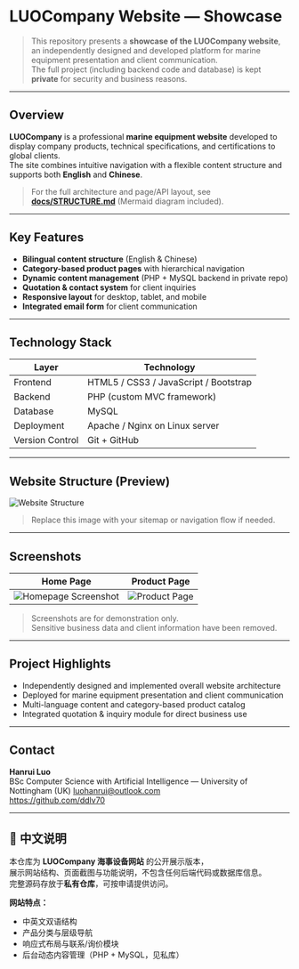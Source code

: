 # LUOCompany Website — Showcase

> This repository presents a **showcase of the LUOCompany website**,  
> an independently designed and developed platform for marine equipment presentation and client communication.  
> The full project (including backend code and database) is kept **private** for security and business reasons.

---

## Overview

**LUOCompany** is a professional **marine equipment website** developed to display company products,
technical specifications, and certifications to global clients.  
The site combines intuitive navigation with a flexible content structure and supports both **English** and **Chinese**.

> For the full architecture and page/API layout, see **[docs/STRUCTURE.md](docs/STRUCTURE.md)** (Mermaid diagram included).

---

## Key Features

- **Bilingual content structure** (English & Chinese)  
- **Category-based product pages** with hierarchical navigation  
- **Dynamic content management** (PHP + MySQL backend in private repo)  
- **Quotation & contact system** for client inquiries  
- **Responsive layout** for desktop, tablet, and mobile  
- **Integrated email form** for client communication

---

## Technology Stack

| Layer | Technology |
|------|------------|
| Frontend | HTML5 / CSS3 / JavaScript / Bootstrap |
| Backend | PHP (custom MVC framework) |
| Database | MySQL |
| Deployment | Apache / Nginx on Linux server |
| Version Control | Git + GitHub |

---

## Website Structure (Preview)

![Website Structure](docs/structure-diagram.png)

> Replace this image with your sitemap or navigation flow if needed.

---

## Screenshots

| Home Page | Product Page |
|-----------|--------------|
| ![Homepage Screenshot](docs/homepage-screenshot.png) | ![Product Page](docs/product-page.png) |

> Screenshots are for demonstration only.  
> Sensitive business data and client information have been removed.

---

## Project Highlights

- Independently designed and implemented overall website architecture  
- Deployed for marine equipment presentation and client communication  
- Multi-language content and category-based product catalog  
- Integrated quotation & inquiry module for direct business use

---

## Contact

**Hanrui Luo**  
BSc Computer Science with Artificial Intelligence — University of Nottingham (UK)   luohanrui@outlook.com  
https://github.com/ddlv70

---

## 📘 中文说明

本仓库为 **LUOCompany 海事设备网站** 的公开展示版本，  
展示网站结构、页面截图与功能说明，不包含任何后端代码或数据库信息。  
完整源码存放于**私有仓库**，可按申请提供访问。

**网站特点：**
- 中英文双语结构  
- 产品分类与层级导航  
- 响应式布局与联系/询价模块  
- 后台动态内容管理（PHP + MySQL，见私库）